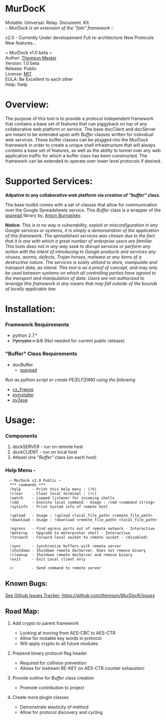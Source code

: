 MurDocK
=======

Mutable. Universal. Relay. Document. Kit.  
*_:: MurDock is an extension of the "falo" framework ::_*
 
 
v2.0 - Currently Under developement
	Full re-architecture
	New Protocols
	New features...
 
~ MurDock v1.0 beta ~  
Author:   [Themson Mester](https://twitter.com/ThemsonMester)  
Version:  1.0 beta  
Release:  Public  
License:  [MIT](https://github.com/themson/MurDocK/blob/master/LICENSE)  
EULA:  Be Excellent to each other  
Help:  !help  


# Overview:

The purpose of this tool is to provide a protocol independent framework that contains a base set of features that
can piggyback on top of any collaborative web platform or service. The base docClient and docServer are meant to
be extended upon with _Buffer_ classes written for individual web services. These buffer classes can be plugged
into the MurDock framework in order to create a unique shell infrastructure that will always contains a base set of features, as well as the ability to tunnel over any web application traffic for which a buffer class has been constructed. The framework can be extended to operate over lower level protocols if desired.
	

 
# Supported Services:

**Adpative to any collaborative web platform via creation of _"buffer"_ class.**
  
  
  
The base toolkit comes with a set of classes that allow for communication over the Google Spreadsheets service. This _Buffer_ class is a wrapper of the [gspread](https://github.com/burnash/gspread) library by, [Anton Burnashev](https://github.com/burnash).

	
__Notice:__ _This is in no way a vulnerability, exploit or misconfiguration in any Google services or systems, it is
simply a demonstration of the application of this framework. The spreadsheet services was chosen due
to the fact that it is one with which a great number of enterprise users are familiar. This tools does
not in any way seek to disrupt services or perform any action with the intent of introducing to Google products
and services any viruses, worms, defects, Trojan horses, malware or any items of a destructive nature. The 
services is solely utilized to store, manipulate and transport data, as intend. This tool is as a proof of
concept, and may only be used between systems on which all controlling parties have agreed to the transport
and manipulation of data. Users are not authorized to leverage this framework in any means that may fall outside
of the bounds of locally applicable law._


 
# Installation:
### Framework Requirements
- python 2.7.*
- ~~Pycrypto > 2.5~~ (Not needed for current public release)

### "Buffer" Class Requirements
- docBuffer
	- [gspread](https://github.com/burnash/gspread)

_Run as python script or create PE|ELF|DMG using the following_
- [cx_Freeze](http://cx-freeze.sourceforge.net/index.html)
- [pyinstaller](http://www.pyinstaller.org/)
- [py2exe](http://www.py2exe.org/)
  


# Usage:

### Components
1. dockSERVER - run on remote host
2. dockCLIENT - run on local host    
3. Atleast one _"Buffer"_ class (on each host)
 
### Help Menu -
      ~ MurDock v1.0 Public ~
      *** commands ***
      !help     - Print this help menu : (!h)
      !clear    - Clear local terminal : (!c)
      !watch    - Looped listener for incoming shells              
      !cmd      - Execute local command - Usage : !cmd <command string>
      !sysinfo  - Print System info of remote host
              
      !upload   - Usage : !upload <local_file_path> <remote_file_path>
      !download - Usage : !download <remote_file_path> <local_file_path>
                  
      !egress   - Find egress ports out of remote network - Interactive
      !meterup  - Upgrade to meterpreter shell - Interactive
      !forward  - Forward local socket to remote socket - (disabled)
        
      !sync     - Synchronize buffers with remote server  
      !shutdown - Shutdown remote docServer. Does not remove binary
      !cleanup  - Shutdown remote docServer and remove binary
      !exit     - Exit Local client only
        
      <:        - Send command to remote server
 
 
 
## Known Bugs:
    
[See Github Issues Tracker:](https://github.com/themson/MurDocK/issues) _https://github.com/themson/MurDocK/issues_
 
 
## Road Map:
1. Add crypto to parent framework
   * Looking at moving from AES-CBC to AES-CTR
   * Allow for mutable key words in protocol
   * Will apply crypto to all future modules
  

2. Prepend binary protocol flag header
   * Required for collision prevention 
   * Allows for instream RE-KEY on AES-CTR counter exhaustion
  

3. Provide outline for _Buffer_ class creation
   * Promote contribution to project
  

4. Create more plugin classes
   * Demonstrate elasticity of method
   * Allow for protocol discovery and cycling


